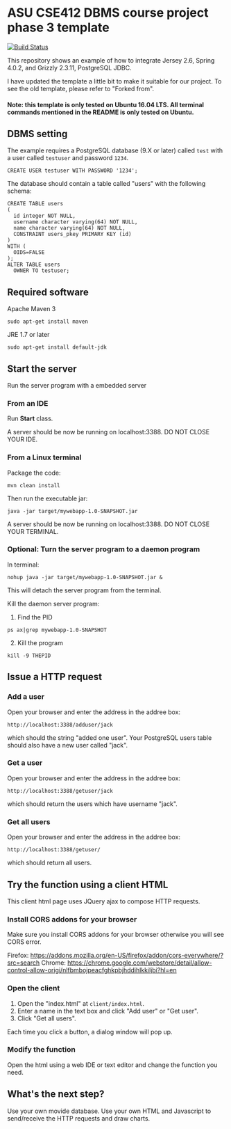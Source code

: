 # ASU CSE412 DBMS course project phase 3 template

[![Build Status](https://travis-ci.org/jiayuasu/jersey2-spring4-grizzly2.svg?branch=master)](https://travis-ci.org/jiayuasu/jersey2-spring4-grizzly2)

This repository shows an example of how to integrate Jersey 2.6, Spring 4.0.2, and Grizzly 2.3.11, PostgreSQL JDBC.

I have updated the template a little bit to make it suitable for our project. To see the old template, please refer to "Forked from".

#### Note: this template is only tested on Ubuntu 16.04 LTS. All terminal commands mentioned in the README is only tested on Ubuntu.

## DBMS setting

The example requires a PostgreSQL database (9.X or later) called `test` with a user called `testuser` and password `1234`.

```CREATE USER testuser WITH PASSWORD '1234';```

The database should contain a table called "users" with the following schema:

```
CREATE TABLE users
(
  id integer NOT NULL,
  username character varying(64) NOT NULL,
  name character varying(64) NOT NULL,
  CONSTRAINT users_pkey PRIMARY KEY (id)
)
WITH (
  OIDS=FALSE
);
ALTER TABLE users
  OWNER TO testuser;
```

## Required software

Apache Maven 3

```
sudo apt-get install maven
```

JRE 1.7 or later

```
sudo apt-get install default-jdk
```


## Start the server

Run the server program with a embedded server

### From an IDE

Run **Start** class.

A server should be now be running on localhost:3388. DO NOT CLOSE YOUR IDE.

### From a Linux terminal

Package the code:
```
mvn clean install
```

Then run the executable jar:
```
java -jar target/mywebapp-1.0-SNAPSHOT.jar
```

A server should be now be running on localhost:3388. DO NOT CLOSE YOUR TERMINAL.

### Optional: Turn the server program to a daemon program

In terminal:

```
nohup java -jar target/mywebapp-1.0-SNAPSHOT.jar &
```

This will detach the server program from the terminal. 

Kill the daemon server program:

1. Find the PID
```
ps ax|grep mywebapp-1.0-SNAPSHOT
```

2. Kill the program
```
kill -9 THEPID
```

## Issue a HTTP request

### Add a user

Open your browser and enter the address in the addree box:
```
http://localhost:3388/adduser/jack
```
which should the string "added one user". Your PostgreSQL users table should also have a new user called "jack".

### Get a user
Open your browser and enter the address in the addree box:
```
http://localhost:3388/getuser/jack
```
which should return the users which have username "jack".

### Get all users
Open your browser and enter the address in the addree box:
```
http://localhost:3388/getuser/
```
which should return all users.

## Try the function using a client HTML

This client html page uses JQuery ajax to compose HTTP requests.

### Install CORS addons for your browser

Make sure you install CORS addons for your browser otherwise you will see CORS error.

Firefox: https://addons.mozilla.org/en-US/firefox/addon/cors-everywhere/?src=search
Chrome: https://chrome.google.com/webstore/detail/allow-control-allow-origi/nlfbmbojpeacfghkpbjhddihlkkiljbi?hl=en

### Open the client

1. Open the "index.html" at `client/index.html`.
2. Enter a name in the text box and click "Add user" or "Get user".
3. Click "Get all users".

Each time you click a button, a dialog window will pop up.

### Modify the function
Open the html using a web IDE or text editor and change the function you need.

## What's the next step?
Use your own movide database. Use your own HTML and Javascript to send/receive the HTTP requests and draw charts.
